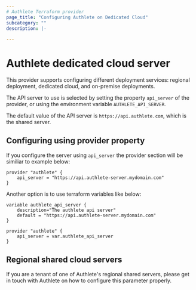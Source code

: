 ```yaml
---
# Authlete Terraform provider
page_title: "Configuring Authlete on Dedicated Cloud"
subcategory: ""
description: |-
  
---
```


# Authlete dedicated cloud server

This provider supports configuring different deployment services: regional deployment, dedicated cloud, and on-premise deployments.

The API server to use is selected by setting the property `api_server` of the provider, or using the environment variable `AUTHLETE_API_SERVER`.

The default value of the API server is `https://api.authlete.com`, which is the shared server.

## Configuring using provider property

If you configure the server using `api_server` the provider section will be similiar to example below:

```hcl
provider "authlete" {
    api_server = "https://api.authlete-server.mydomain.com"
}
```

Another option is to use terraform variables like below:

```hcl
variable authlete_api_server {
    description="The authlete api server"
    default = "https://api.authlete-server.mydomain.com"
}

provider "authlete" {
    api_server = var.authlete_api_server
}
```

## Regional shared cloud servers

If you are a tenant of one of Authlete's regional shared servers, please get in touch with Authlete on how to configure this parameter properly.
